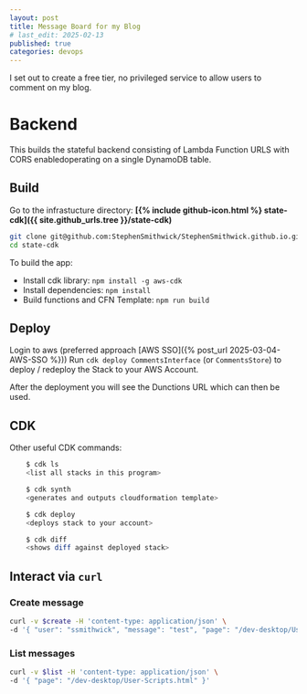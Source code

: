 ```yaml
---
layout: post
title: Message Board for my Blog
# last_edit: 2025-02-13
published: true
categories: devops
---
```


I set out to create a free tier, no privileged service to allow users to comment on my blog.

# Backend

This builds the stateful backend consisting of Lambda Function URLS with CORS enabledoperating on a single DynamoDB table.

## Build

Go to the infrastucture directory: **[{% include github-icon.html %} state-cdk]({{ site.github_urls.tree }}/state-cdk)**

```zsh
git clone git@github.com:StephenSmithwick/StephenSmithwick.github.io.git
cd state-cdk
```

To build the app:
- Install cdk library: `npm install -g aws-cdk`
- Install dependencies: `npm install`
- Build functions and CFN Template: `npm run build`

## Deploy
Login to aws (preferred approach [AWS SSO]({% post_url 2025-03-04-AWS-SSO %}))
Run `cdk deploy CommentsInterface` (or `CommentsStore`) to deploy / redeploy the Stack to your AWS Account.

After the deployment you will see the Dunctions URL which can then be used.


## CDK

Other useful CDK commands:

```bash
    $ cdk ls
    <list all stacks in this program>

    $ cdk synth
    <generates and outputs cloudformation template>

    $ cdk deploy
    <deploys stack to your account>

    $ cdk diff
    <shows diff against deployed stack>
```


## Interact via `curl`

### Create message
```zsh
curl -v $create -H 'content-type: application/json' \
-d '{ "user": "ssmithwick", "message": "test", "page": "/dev-desktop/User-Scripts.html" }'
```

### List messages
```zsh
curl -v $list -H 'content-type: application/json' \
-d '{ "page": "/dev-desktop/User-Scripts.html" }'
```
